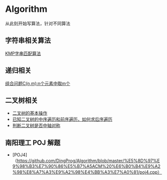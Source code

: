 # Algorithm
从此刻开始写算法，针对不同算法

## 字符串相关算法
[KMP字串匹配算法](https://github.com/DingProg/Algorithm/blob/master/%E5%AD%97%E7%AC%A6%E4%B8%B2%E7%AE%97%E6%B3%95/kmp.cpp)


## 递归相关
[组合问题C(n,m):n个元素中取m个](https://github.com/DingProg/Algorithm/blob/master/%E9%80%92%E5%BD%92%E7%AE%97%E6%B3%95/combine.cpp)

## 二叉树相关
- [二叉树的基本操作](https://github.com/DingProg/Algorithm/blob/master/%E4%BA%8C%E5%8F%89%E6%A0%91/binary_tree.cpp)  
- [已知二叉树的中序遍历和前序遍历，如何求后序遍历](https://github.com/DingProg/Algorithm/blob/master/%E4%BA%8C%E5%8F%89%E6%A0%91/binaryTree_fromPreInorder.cpp)  
- [判断二叉树是否中轴对称](https://github.com/DingProg/Algorithm/blob/master/%E4%BA%8C%E5%8F%89%E6%A0%91/binary_tree_is_mirror.cpp)  

## 南阳理工 POJ 解题
- [POJ4]（https://github.com/DingProg/Algorithm/blob/master/%E5%8D%97%E9%98%B3%E7%90%86%E5%B7%A5ACM%20%E6%B0%B4%E9%A2%98%E8%A7%A3%E9%A2%98%E4%BB%A3%E7%A0%81/poj4.cpp）
